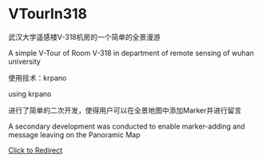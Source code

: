 # VTourIn318

武汉大学遥感楼V-318机房的一个简单的全景漫游

A simple V-Tour of Room V-318 in department of remote sensing of wuhan university

使用技术：krpano

using krpano

进行了简单的二次开发，使得用户可以在全景地图中添加Marker并进行留言

A secondary development was conducted to enable marker-adding and message leaving on the Panoramic Map

[Click to Redirect](https://humblepasty.github.io/VTourIn318/vtour.html)
